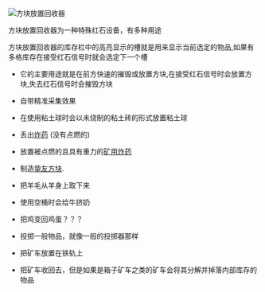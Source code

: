 ![方块放置回收器](block:betterwithmods:block_dispenser)

方块放置回收器为一种特殊红石设备，有多种用途

方块放置回收器的库存栏中的高亮显示的槽就是用来显示当前选定的物品,如果有多格库存在接受红石信号时就会选定下一个槽

* 它的主要用途就是在前方快速的摧毁或放置方块,在接受红石信号时会放置方块,失去红石信号时会摧毁方块

* 自带精准采集效果
  
* 在使用粘土球时会以未烧制的粘土砖的形式放置粘土球

* 丢出[炸药](../items/dynamite.md) (没有点燃的)

* 放置被点燃的且具有重力的[矿用炸药](mining_charge.md) 

* 制造[挚友方块](companion_cube.md).

* 把羊毛从羊身上取下来

* 使用空桶时会给牛挤奶

* 把鸡变回鸡蛋？？？

* 投掷一般物品，就像一般的投掷器那样

* 把矿车放置在铁轨上

* 把矿车收回去，但是如果是箱子矿车之类的矿车会将其分解并掉落内部库存的物品